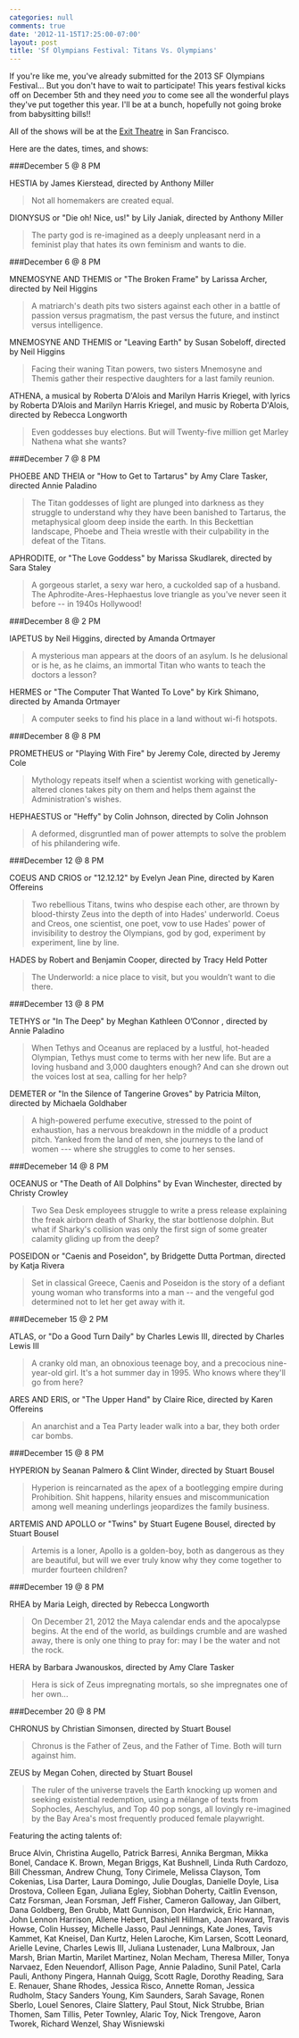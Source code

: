 ```yaml
---
categories: null
comments: true
date: '2012-11-15T17:25:00-07:00'
layout: post
title: 'Sf Olympians Festival: Titans Vs. Olympians'
---
```


If you're like me, you've already submitted for the 2013 SF Olympians Festival... But you don't have to wait to participate! This years festival kicks off on December 5th and they need *you* to come see all the wonderful plays they've put together this year. I'll be at a bunch, hopefully not going broke from babysitting bills!! 

All of the shows will be at the [Exit Theatre](https://maps.google.com/maps?q=156+Eddy+Street,+San+Francisco,+California&ie=UTF-8&hq=&hnear=0x808580857eeea069:0xa991940321ed080b,156+Eddy+St,+San+Francisco,+CA+94102&gl=us&ei=y5ilUL2RF8LjiALAmIGICw&ved=0CC8Q8gEwAA) in San Francisco.

Here are the dates, times, and shows:

###December 5 @ 8 PM

HESTIA by James Kierstead, directed by Anthony Miller 

>Not all homemakers are created equal. 

DIONYSUS or "Die oh! Nice, us!" by Lily Janiak, directed by Anthony Miller 

>The party god is re-imagined as a deeply unpleasant nerd in a feminist play that hates its own feminism and wants to die.

###December 6 @ 8 PM

MNEMOSYNE AND THEMIS or "The Broken Frame" by Larissa Archer, directed by Neil Higgins

>A matriarch's death pits two sisters against each other in a battle of passion versus pragmatism, the past versus the future, and instinct versus intelligence. 

MNEMOSYNE AND THEMIS or "Leaving Earth" by Susan Sobeloff, directed by Neil Higgins

>Facing their waning Titan powers, two sisters Mnemosyne and Themis gather their respective daughters for a last family reunion. 

ATHENA, a musical by Roberta D'Alois and Marilyn Harris Kriegel, with lyrics by Roberta D’Alois and Marilyn Harris Kriegel, and music by Roberta D'Alois, directed by Rebecca Longworth

>Even goddesses buy elections. But will Twenty-five million get Marley Nathena what she wants?

###December 7 @ 8 PM

PHOEBE AND THEIA or "How to Get to Tartarus" by Amy Clare Tasker, directed Annie Paladino 

>The Titan goddesses of light are plunged into darkness as they struggle to understand why they have been banished to Tartarus, the metaphysical gloom deep inside the earth. In this Beckettian landscape, Phoebe and Theia wrestle with their culpability in the defeat of the Titans.

APHRODITE, or "The Love Goddess" by Marissa Skudlarek, directed by Sara Staley 

>A gorgeous starlet, a sexy war hero, a cuckolded sap of a husband. The Aphrodite-Ares-Hephaestus love triangle as you've never seen it before -- in 1940s Hollywood!

###December 8 @ 2 PM

IAPETUS by Neil Higgins, directed by Amanda Ortmayer 

>A mysterious man appears at the doors of an asylum. Is he delusional or is he, as he claims, an immortal Titan who wants to teach the doctors a lesson?

HERMES or "The Computer That Wanted To Love" by Kirk Shimano, directed by Amanda Ortmayer

>A computer seeks to find his place in a land without wi-fi hotspots.

###December 8 @ 8 PM

PROMETHEUS or "Playing With Fire" by Jeremy Cole, directed by Jeremy Cole 

>Mythology repeats itself when a scientist working with genetically-altered clones takes pity on them and helps them against the Administration's wishes.

HEPHAESTUS or "Heffy" by Colin Johnson, directed by Colin Johnson 

>A deformed, disgruntled man of power attempts to solve the problem of his philandering wife.

###December 12 @ 8 PM

COEUS AND CRIOS or "12.12.12" by Evelyn Jean Pine, directed by Karen Offereins 

>Two rebellious Titans, twins who despise each other, are thrown by blood-thirsty Zeus into the depth of into Hades' underworld. Coeus and Creos, one scientist, one poet, vow to use Hades' power of invisibility to destroy the Olympians, god by god, experiment by experiment, line by line. 

HADES by Robert and Benjamin Cooper, directed by Tracy Held Potter

>The Underworld: a nice place to visit, but you wouldn’t want to die there.

###December 13 @ 8 PM

TETHYS or "In The Deep" by Meghan Kathleen O’Connor , directed by Annie Paladino 

>When Tethys and Oceanus are replaced by a lustful, hot-headed Olympian, Tethys must come to terms with her new life. But are a loving husband and 3,000 daughters enough? And can she drown out the voices lost at sea, calling for her help?

DEMETER or "In the Silence of Tangerine Groves" by Patricia Milton, directed by Michaela Goldhaber

>A high-powered perfume executive, stressed to the point of exhaustion, has a nervous breakdown in the middle of a product pitch. Yanked from the land of men, she journeys to the land of women --- where she struggles to come to her senses.

###Decemeber 14 @ 8 PM

OCEANUS or "The Death of All Dolphins" by Evan Winchester, directed by Christy Crowley

>Two Sea Desk employees struggle to write a press release explaining the freak airborn death of Sharky, the star bottlenose dolphin. But what if Sharky's collision was only the first sign of some greater calamity gliding up from the deep?

POSEIDON or "Caenis and Poseidon", by Bridgette Dutta Portman, directed by Katja Rivera

>Set in classical Greece, Caenis and Poseidon is the story of a defiant young woman who transforms into a man -- and the vengeful god determined not to let her get away with it.

###Decemeber 15 @ 2 PM

ATLAS, or "Do a Good Turn Daily" by Charles Lewis III, directed by Charles Lewis III

>A cranky old man, an obnoxious teenage boy, and a precocious nine-year-old girl. It's a hot summer day in 1995. Who knows where they'll go from here?

ARES AND ERIS, or "The Upper Hand" by Claire Rice, directed by Karen Offereins 

>An anarchist and a Tea Party leader walk into a bar, they both order car bombs. 

###December 15 @ 8 PM

HYPERION by Seanan Palmero & Clint Winder, directed by Stuart Bousel

>Hyperion is reincarnated as the apex of a bootlegging empire during Prohibition. Shit happens, hilarity ensues and miscommunication among well meaning underlings jeopardizes the family business.

ARTEMIS AND APOLLO or "Twins" by Stuart Eugene Bousel, directed by Stuart Bousel

>Artemis is a loner, Apollo is a golden-boy, both as dangerous as they are beautiful, but will we ever truly know why they come together to murder fourteen children? 

###December 19 @ 8 PM

RHEA by Maria Leigh, directed by Rebecca Longworth 

>On December 21, 2012 the Maya calendar ends and the apocalypse begins. At the end of the world, as buildings crumble and are washed away, there is only one thing to pray for: may I be the water and not the rock. 

HERA by Barbara Jwanouskos, directed by Amy Clare Tasker 

>Hera is sick of Zeus impregnating mortals, so she impregnates one of her own...

###December 20 @ 8 PM

CHRONUS by Christian Simonsen, directed by Stuart Bousel 

>Chronus is the Father of Zeus, and the Father of Time. Both will turn against him.

ZEUS by Megan Cohen, directed by Stuart Bousel 

>The ruler of the universe travels the Earth knocking up women and seeking existential redemption, using a mélange of texts from Sophocles, Aeschylus, and Top 40 pop songs, all lovingly re-imagined by the Bay Area's most frequently produced female playwright.

Featuring the acting talents of:

Bruce Alvin, Christina Augello, Patrick Barresi, Annika Bergman, Mikka Bonel, Candace K. Brown, Megan Briggs, Kat Bushnell, Linda Ruth Cardozo, Bill Chessman, Andrew Chung, Tony Cirimele, Melissa Clayson, Tom Cokenias, Lisa Darter, Laura Domingo, Julie Douglas, Danielle Doyle, Lisa Drostova, Colleen Egan, Juliana Egley, Siobhan Doherty, Caitlin Evenson, Catz Forsman, Jean Forsman, Jeff Fisher, Cameron Galloway, Jan Gilbert, Dana Goldberg, Ben Grubb, Matt Gunnison, Don Hardwick, Eric Hannan, John Lennon Harrison, Allene Hebert, Dashiell Hillman, Joan Howard, Travis Howse, Colin Hussey, Michelle Jasso, Paul Jennings, Kate Jones, Tavis Kammet, Kat Kneisel, Dan Kurtz, Helen Laroche, Kim Larsen, Scott Leonard, Arielle Levine, Charles Lewis III, Juliana Lustenader, Luna Malbroux, Jan Marsh, Brian Martin, Marilet Martinez, Nolan Mecham, Theresa Miller, Tonya Narvaez, Eden Neuendorf, Allison Page, Annie Paladino, Sunil Patel, Carla Pauli, Anthony Pingera, Hannah Quigg, Scott Ragle, Dorothy Reading, Sara E. Renauer, Shane Rhodes, Jessica Risco, Annette Roman, Jessica Rudholm, Stacy Sanders Young, Kim Saunders, Sarah Savage, Ronen Sberlo, Louel Senores, Claire Slattery, Paul Stout, Nick Strubbe, Brian Thomen, Sam Tillis, Peter Townley, Alaric Toy, Nick Trengove, Aaron Tworek, Richard Wenzel, Shay Wisniewski
